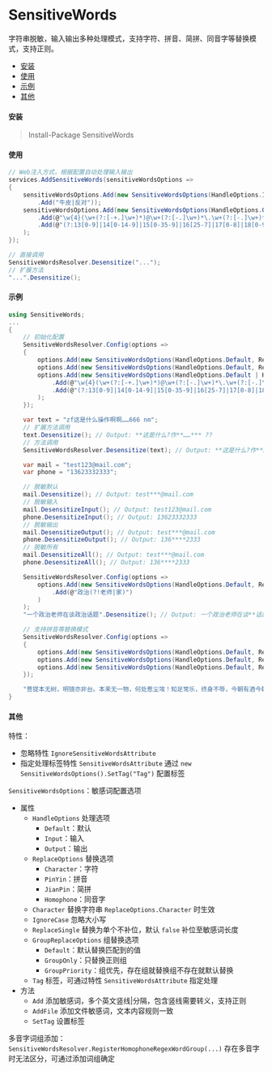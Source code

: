 # SensitiveWords
字符串脱敏，输入输出多种处理模式，支持字符、拼音、简拼、同音字等替换模式，支持正则。
<!--TOC-->
- [安装](#安装)
- [使用](#使用)
- [示例](#示例)
- [其他](#其他)
<!--/TOC-->

#### 安装
> Install-Package SensitiveWords

#### 使用
```c#
// Web注入方式，根据配置自动处理输入输出
services.AddSensitiveWords(sensitiveWordsOptions =>
{
    sensitiveWordsOptions.Add(new SensitiveWordsOptions(HandleOptions.Input, ReplaceOptions.Character, "*", true, false, GroupReplaceOptions.GroupPriority)
        .Add("牛皮|反对"));
    sensitiveWordsOptions.Add(new SensitiveWordsOptions(HandleOptions.Output, ReplaceOptions.Character, "*", true, false, GroupReplaceOptions.GroupPriority)
        .Add(@"\w{4}(\w+(?:[-+.]\w+)*)@\w+(?:[-.]\w+)*\.\w+(?:[-.]\w+)*")
        .Add(@"(?:13[0-9]|14[0-14-9]|15[0-35-9]|16[25-7]|17[0-8]|18[0-9]|19[0-35-9])(\d{4})\d{4}")
    );
});

// 直接调用
SensitiveWordsResolver.Desensitize("...");
// 扩展方法
"...".Desensitize();

```

#### 示例
```c#
using SensitiveWords;
...
{
	// 初始化配置
	SensitiveWordsResolver.Config(options =>
	{
		options.Add(new SensitiveWordsOptions(HandleOptions.Default, ReplaceOptions.Character, "*", true).Add("啊啊|zf|666"));
		options.Add(new SensitiveWordsOptions(HandleOptions.Default, ReplaceOptions.Character, "?", true).Add("操|文|NM"));
		options.Add(new SensitiveWordsOptions(HandleOptions.Default | HandleOptions.Output, ReplaceOptions.Character, "*", true, groupReplaceOptions: GroupReplaceOptions.GroupPriority)
			.Add(@"\w{4}(\w+(?:[-+.]\w+)*)@\w+(?:[-.]\w+)*\.\w+(?:[-.]\w+)*")
			.Add(@"(?:13[0-9]|14[0-14-9]|15[0-35-9]|16[25-7]|17[0-8]|18[0-9]|19[0-35-9])(\d{4})\d{4}")
		);
	});

	var text = "zf这是什么操作啊啊……666 nm";
	// 扩展方法调用
	text.Desensitize(); // Output: **这是什么?作**……*** ??
	// 方法调用
	SensitiveWordsResolver.Desensitize(text); // Output: **这是什么?作**……*** ??

	var mail = "test123@mail.com";
	var phone = "13623332333";

	// 脱敏默认
	mail.Desensitize(); // Output: test***@mail.com
	// 脱敏输入
	mail.DesensitizeInput(); // Output: test123@mail.com
	phone.DesensitizeInput(); // Output: 13623332333
	// 脱敏输出
	mail.DesensitizeOutput(); // Output: test***@mail.com
	phone.DesensitizeOutput(); // Output: 136****2333
	// 脱敏所有
	mail.DesensitizeAll(); // Output: test***@mail.com
	phone.DesensitizeAll(); // Output: 136****2333

	SensitiveWordsResolver.Config(options =>
		options.Add(new SensitiveWordsOptions(HandleOptions.Default, ReplaceOptions.Character, "*", true, groupReplaceOptions: GroupReplaceOptions.GroupPriority)
			.Add(@"政治(?!老师|家)")
		)
	);
	"一个政治老师在谈政治话题".Desensitize(); // Output: 一个政治老师在谈**话题

	// 支持拼音等替换模式
	SensitiveWordsResolver.Config(options =>
	{
		options.Add(new SensitiveWordsOptions(HandleOptions.Default, ReplaceOptions.PinYin, null, true, groupReplaceOptions: GroupReplaceOptions.GroupPriority).Add("尘埃|酒"));
		options.Add(new SensitiveWordsOptions(HandleOptions.Default, ReplaceOptions.JianPin, null, true, groupReplaceOptions: GroupReplaceOptions.GroupPriority).Add("菩提|本来"));
		options.Add(new SensitiveWordsOptions(HandleOptions.Default, ReplaceOptions.Homophone, null, true, groupReplaceOptions: GroupReplaceOptions.GroupPriority).Add("终身"));
	});

	"菩提本无树，明镜亦非台。本来无一物，何处惹尘埃！知足常乐，终身不辱，今朝有酒今朝醉，明日愁来明日愁。".Desensitize(); // Output: pt本无树，明镜亦非台。bl无一物，何处惹chenai！知足常乐，中伸不辱，今朝有jiu今朝醉，明日愁来明日愁。
}
```

#### 其他
特性：
- 忽略特性 `IgnoreSensitiveWordsAttribute`
- 指定处理标签特性 `SensitiveWordsAttribute` 通过 `new SensitiveWordsOptions().SetTag("Tag")` 配置标签

`SensitiveWordsOptions`：敏感词配置选项
- 属性
	- `HandleOptions` 处理选项
		- `Default`：默认
		- `Input`：输入
		- `Output`：输出
	- `ReplaceOptions` 替换选项
		- `Character`：字符
		- `PinYin`：拼音
		- `JianPin`：简拼
		- `Homophone`：同音字
	- `Character` 替换字符串 `ReplaceOptions.Character` 时生效
	- `IgnoreCase` 忽略大小写
	- `ReplaceSingle` 替换为单个不补位，默认 `false` 补位至敏感词长度
	- `GroupReplaceOptions` 组替换选项
		- `Default`：默认替换匹配到的值
		- `GroupOnly`：只替换正则组
		- `GroupPriority`：组优先，存在组就替换组不存在就默认替换
	- `Tag` 标签，可通过特性 `SensitiveWordsAttribute` 指定处理
- 方法
	- `Add` 添加敏感词，多个英文竖线|分隔，包含竖线需要转义，支持正则
	- `AddFile` 添加文件敏感词，文本内容规则一致
	- `SetTag` 设置标签

多音字词组添加：`SensitiveWordsResolver.RegisterHomophoneRegexWordGroup(...)` 存在多音字时无法区分，可通过添加词组确定
